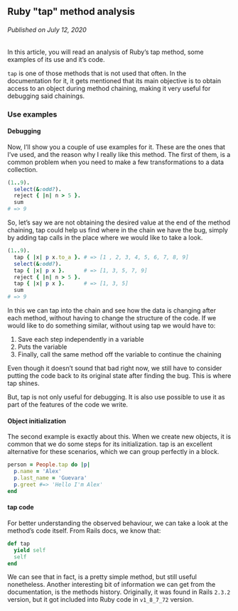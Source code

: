 ## Ruby "tap" method analysis
###### Published on July 12, 2020

In this article, you will read an analysis of Ruby’s tap method, some examples of its use and it’s code.

`tap` is one of those methods that is not used that often. In the documentation for it, it gets mentioned that its main objective is to obtain access to an object during method chaining, making it very useful for debugging said chainings.

### Use examples
#### Debugging
Now, I’ll show you a couple of use examples for it. These are the ones that I’ve used, and the reason why I really like this method. The first of them, is a common problem when you need to make a few transformations to a data collection.

```ruby
(1..9).
  select(&:odd?).
  reject { |n| n > 5 }.
  sum
# => 9
```

So, let’s say we are not obtaining the desired value at the end of the method chaining, tap could help us find where in the chain we have the bug, simply by adding tap calls in the place where we would like to take a look.

```ruby
(1..9).
  tap { |x| p x.to_a }. # => [1 , 2, 3, 4, 5, 6, 7, 8, 9]
  select(&:odd?).
  tap { |x| p x }.      # => [1, 3, 5, 7, 9]
  reject { |n| n > 5 }.
  tap { |x| p x }.      # => [1, 3, 5]
  sum
# => 9
```

In this we can tap into the chain and see how the data is changing after each method, without having to change the structure of the code. If we would like to do something similar, without using tap we would have to:

1. Save each step independently in a variable
1. Puts the variable
1. Finally, call the same method off the variable to continue the chaining

Even though it doesn’t sound that bad right now, we still have to consider putting the code back to its original state after finding the bug. This is where tap shines.

But, tap is not only useful for debugging. It is also use possible to use it as part of the features of the code we write.

#### Object initialization

The second example is exactly about this. When we create new objects, it is common that we do some steps for its initialization. tap is an excellent alternative for these scenarios, which we can group perfectly in a block.

```ruby
person = People.tap do |p|
  p.name = 'Alex'
  p.last_name = 'Guevara'
  p.greet #=> 'Hello I'm Alex'
end
```

#### tap code
For better understanding the observed behaviour, we can take a look at the method’s code itself. From Rails docs, we know that:

```ruby
def tap
  yield self
  self
end
```

We can see that in fact, is a pretty simple method, but still useful nonetheless. Another interesting bit of information we can get from the documentation, is the methods history. Originally, it was found in Rails `2.3.2` version, but it got included into Ruby code in `v1_8_7_72` version.
